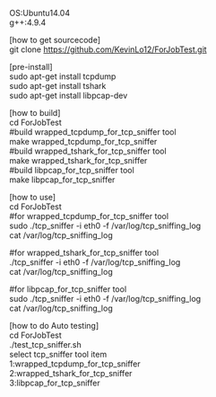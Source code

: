 OS:Ubuntu14.04  
g++:4.9.4

[how to get sourcecode]  
git clone https://github.com/KevinLo12/ForJobTest.git

[pre-install]  
sudo apt-get install tcpdump  
sudo apt-get install tshark  
sudo apt-get install libpcap-dev  

[how to build]  
cd ForJobTest  
#build wrapped_tcpdump_for_tcp_sniffer tool  
make wrapped_tcpdump_for_tcp_sniffer  
#build wrapped_tshark_for_tcp_sniffer tool  
make wrapped_tshark_for_tcp_sniffer  
#build libpcap_for_tcp_sniffer tool  
make libpcap_for_tcp_sniffer  

[how to use]  
cd ForJobTest  
#for wrapped_tcpdump_for_tcp_sniffer tool  
sudo ./tcp_sniffer -i eth0 -f /var/log/tcp_sniffing_log  
cat /var/log/tcp_sniffing_log  

#for wrapped_tshark_for_tcp_sniffer tool  
./tcp_sniffer -i eth0 -f /var/log/tcp_sniffing_log  
cat /var/log/tcp_sniffing_log  

#for libpcap_for_tcp_sniffer tool  
sudo ./tcp_sniffer -i eth0 -f /var/log/tcp_sniffing_log  
cat /var/log/tcp_sniffing_log  

[how to do Auto testing]  
cd ForJobTest  
./test_tcp_sniffer.sh  
select tcp_sniffer tool item  
1:wrapped_tcpdump_for_tcp_sniffer  
2:wrapped_tshark_for_tcp_sniffer  
3:libpcap_for_tcp_sniffer  
